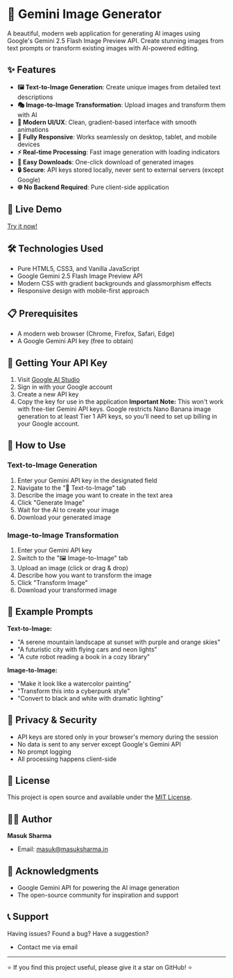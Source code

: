 # 🎨 Gemini Image Generator
A beautiful, modern web application for generating AI images using Google's Gemini 2.5 Flash Image Preview API. Create stunning images from text prompts or transform existing images with AI-powered editing.

## ✨ Features
- **🖼️ Text-to-Image Generation**: Create unique images from detailed text descriptions
- **🎭 Image-to-Image Transformation**: Upload images and transform them with AI
- **🎨 Modern UI/UX**: Clean, gradient-based interface with smooth animations
- **📱 Fully Responsive**: Works seamlessly on desktop, tablet, and mobile devices
- **⚡ Real-time Processing**: Fast image generation with loading indicators
- **💾 Easy Downloads**: One-click download of generated images
- **🔒 Secure**: API keys stored locally, never sent to external servers (except Google)
- **🌐 No Backend Required**: Pure client-side application

## 🚀 Live Demo
[Try it now!](#)

## 🛠️ Technologies Used
- Pure HTML5, CSS3, and Vanilla JavaScript
- Google Gemini 2.5 Flash Image Preview API
- Modern CSS with gradient backgrounds and glassmorphism effects
- Responsive design with mobile-first approach

## 📋 Prerequisites
- A modern web browser (Chrome, Firefox, Safari, Edge)
- A Google Gemini API key (free to obtain)

## 🔑 Getting Your API Key
1. Visit [Google AI Studio](https://aistudio.google.com/app/apikey)
2. Sign in with your Google account
3. Create a new API key
4. Copy the key for use in the application
**Important Note:** This won't work with free-tier Gemini API keys. Google restricts Nano Banana image generation to at least Tier 1 API keys, so you'll need to set up billing in your Google account.

## 📖 How to Use
### Text-to-Image Generation
1. Enter your Gemini API key in the designated field
2. Navigate to the "📝 Text-to-Image" tab
3. Describe the image you want to create in the text area
4. Click "Generate Image"
5. Wait for the AI to create your image
6. Download your generated image

### Image-to-Image Transformation
1. Enter your Gemini API key
2. Switch to the "🖼️ Image-to-Image" tab
3. Upload an image (click or drag & drop)
4. Describe how you want to transform the image
5. Click "Transform Image"
6. Download your transformed image

## 🎯 Example Prompts
**Text-to-Image:**
- "A serene mountain landscape at sunset with purple and orange skies"
- "A futuristic city with flying cars and neon lights"
- "A cute robot reading a book in a cozy library"

**Image-to-Image:**
- "Make it look like a watercolor painting"
- "Transform this into a cyberpunk style"
- "Convert to black and white with dramatic lighting"

## 🔐 Privacy & Security
- API keys are stored only in your browser's memory during the session
- No data is sent to any server except Google's Gemini API
- No prompt logging
- All processing happens client-side

## 📝 License
This project is open source and available under the [MIT License](LICENSE).

## 👨‍💻 Author
**Masuk Sharma**
- Email: masuk@masuksharma.in

## 🙏 Acknowledgments
- Google Gemini API for powering the AI image generation
- The open-source community for inspiration and support

## 📞 Support
Having issues? Found a bug? Have a suggestion?
- Contact me via email

---

⭐ If you find this project useful, please give it a star on GitHub! ⭐
